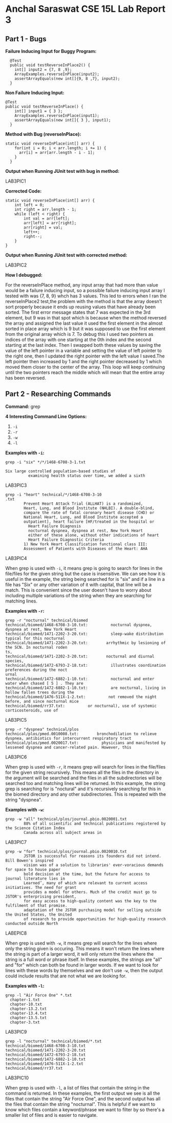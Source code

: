 # Anchal Saraswat CSE 15L Lab Report 3

## Part 1 - Bugs
**Failure Inducing Input for Buggy Program:**
```
  @Test
  public void testReverseInPlace2() {
    int[] input2 = {7, 8 ,9};
    ArrayExamples.reverseInPlace(input2);
    assertArrayEquals(new int[]{9, 8 ,7}, input2);
  }
```
  

**Non Failure Inducing Input:**

```
@Test 
public void testReverseInPlace() {
    int[] input1 = { 3 };
    ArrayExamples.reverseInPlace(input1);
    assertArrayEquals(new int[]{ 3 }, input1);
  }
```


**Method with Bug (reverseInPlace):**

```
static void reverseInPlace(int[] arr) {
    for(int i = 0; i < arr.length; i += 1) {
      arr[i] = arr[arr.length - i - 1];
    }
  }
```
**Output when Running JUnit test with bug in method:**

LAB3PIC1


**Corrected Code:**

```
static void reverseInPlace(int[] arr) {
    int left = 0;
    int right = arr.length - 1;
    while (left < right) {
        int val = arr[left];
        arr[left] = arr[right];
        arr[right] = val;
        left++;
        right--;
    }
}
```

**Output when Running JUnit test with corrected method:**

LAB3PIC2

**How I debugged:**

For the reverseInPlace method, any input array that had more than value would be a failure inducing input, so a possible failure inducing input array I tested with was {7, 8, 9} whch has 3 values. This led to errors when I ran the reverseInPlace2 test,the problem with the method is that the array doesn’t sort properly because it ends up reusing values that have already been sorted. The first error message states that 7 was expected in the 3rd element, but 9 was in that spot which is because when the method reversed the array and assigned the last value it used the first element in the almost sorted in place array which is 9 but it was supposed to use the first element from the original array which is 7. To debug this I used two pointers as indices of the array with one starting at the 0th index and the second starting at the last index. Then I swapped both these values by saving the value of the left pointer in a variable and setting the value of left pointer to the right one, then I updated the right pointer with the left value I saved.The left pointer then increased by 1 and the right pointer decreased by 1 which moved them closer to the center of the array. This loop will keep continuing until the two pointers reach the middle which will mean that the entire array has been reversed.


## Part 2 - Researching Commands

**Command:** grep

**4 Interesting Command Line Options:**
1. `-i`
2. `-r`
3. `-w`
4. `-l`


**Examples with `-i`:**

```
grep -i "six" */*/1468-6708-3-1.txt

Six large controlled population-based studies of
          examining health status over time, we added a sixth
```

LAB3PIC3


```
grep -i "heart" technical/*/1468-6708-3-10
.txt
        Prevent Heart Attack Trial (ALLHAT) is a randomized,
        Heart, Lung, and Blood Institute (NHLBI). A double-blind,
        compare the rate of fatal coronary heart disease (CHD) or
        National Heart, Lung, and Blood Institute accepted a
        outpatient], heart failure [HF/treated in the hospital or
          Heart Failure Diagnosis
          nocturnal dyspnea, dyspnea at rest, New York Heart
          either of these alone, without other indications of heart
          Heart Failure Diagnostic Criteria
        1) New York Heart Classification functional class III:
        Assessment of Patients with Diseases of the Heart: AHA
```

LAB3PIC4

When grep is used with `-i`, it means grep is going to search for lines in the file/files for the given string but the case is insensitive. We can see how it is useful in the example, the string being searched for is "six" and if a line in a file has "Six" or any other variation of it with capital, that line will be a match. This is convenient since the user doesn't have to worry about including multiple variations of the string when they are searching for matching lines.


**Examples with `-r`:**
```
grep -r "nocturnal" technical/biomed
technical/biomed/1468-6708-3-10.txt:          nocturnal dyspnea, dyspnea at rest, New York Heart
technical/biomed/1471-2202-3-20.txt:          sleep-wake distribution typical for this nocturnal
technical/biomed/1471-2202-3-20.txt:        arrhythmic by lesioning of the SCN. In nocturnal roden
ts,
technical/biomed/1471-2202-3-20.txt:        nocturnal and diurnal species, 
technical/biomed/1472-6793-2-18.txt:          illustrates coordination preferences during the noct
urnal
technical/biomed/1472-6882-1-10.txt:          nocturnal and enter water when chased [ 5 ] . They are
technical/biomed/1472-6882-1-10.txt:          are nocturnal, living in hollow fallen trees during the
technical/biomed/1476-511X-1-2.txt:          not removed the night before, and since nocturnal mice
technical/biomed/rr37.txt:          or nocturnal), use of systemic corticosteroids, use of
```

LAB3PIC5


```
grep -r "dyspnea" technical/plos  
technical/plos/pmed.0010008.txt:        bronchodilation to relieve dyspnea, antibiotics for intercurrent respiratory tract
technical/plos/pmed.0020017.txt:          physicians and manifested by lessened dyspnea and cancer-related pain. However, this
```

LAB3PIC6

When grep is used with `-r`, it means grep will search for lines in the file/files for the given string recursively. This means all the files in the directory in the argument will be searched and the files in all the subdirectories will be searched too and matching lines will be returned. In this example, the string grep is searching for is "noctural" and it's recursively searching for this in the biomed directory and any other subdirectories. This is repeated with the string "dyspnea".


**Examples with `-w`:**

```
grep -w "all" technical/plos/journal.pbio.0020001.txt
        88% of all scientific and technical publications registered by the Science Citation Index
        Canada across all subject areas in
```

LAB3PIC7


```
grep -w "for" technical/plos/journal.pbio.0020010.txt
        JSTOR is successful for reasons its founders did not intend. Bill Bowen's inspired
        vision was of a solution to libraries' ever-voracious demands for space to house paper
        bold decision at the time, but the future for access to journal literature lies in
        Learned’, many of which are relevant to current access initiatives. The need for grant
        provides a model for others. Much of the credit must go to JSTOR's enterprising president,
        for easy access to high-quality content was the key to the fulfilment of that promise.
        adaptation of the JSTOR purchasing model for selling outside the United States, the United
        of research to provide opportunities for high-quality research conducted outside North
```

LABEPIC8

When grep is used with `-w`, it means grep will search for the lines where only the string given is occuring. This means it won't return the lines where the string is part of a larger word, it will only return the lines where the string is a full word or phrase itself. In these examples, the strings are "all" and "for" which can both be found in larger words. If we want to look for lines with these words by themselves and we don't use `-w`, then the output could include results that are not what we are looking for.


**Examples with `-l`:**

```
grep -l "Air Force One" *.txt         
  chapter-1.txt
  chapter-10.txt
  chapter-13.2.txt
  chapter-13.4.txt
  chapter-13.5.txt
  chapter-3.txt
```

LAB3PIC9


```
grep -l "nocturnal" technical/biomed/*.txt            
technical/biomed/1468-6708-3-10.txt
technical/biomed/1471-2202-3-20.txt
technical/biomed/1472-6793-2-18.txt
technical/biomed/1472-6882-1-10.txt
technical/biomed/1476-511X-1-2.txt
technical/biomed/rr37.txt
```

LAB3PIC10

When grep is used with `-l`, a list of files that contain the string in the command is returned. In these examples, the first output we see is all the files that contain the string "Air Force One", and the second output has all the files that contain the string "nocturnal". This is helpful if we want to know which files contain a keyword/phrase we want to filter by so there's a smaller list of files and is easier to navigate. 
